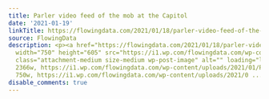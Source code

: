 ```yaml
---
title: Parler video feed of the mob at the Capitol
date: '2021-01-19'
linkTitle: https://flowingdata.com/2021/01/18/parler-video-feed-of-the-mob-at-the-capitol/
source: FlowingData
description: <p><a href="https://flowingdata.com/2021/01/18/parler-video-feed-of-the-mob-at-the-capitol/"><img
  width="750" height="605" src="https://i1.wp.com/flowingdata.com/wp-content/uploads/2021/01/Parler-video-feed.png?fit=750%2C605&amp;ssl=1"
  class="attachment-medium size-medium wp-post-image" alt="" loading="lazy" srcset="https://i1.wp.com/flowingdata.com/wp-content/uploads/2021/01/Parler-video-feed.png?w=2366&amp;ssl=1
  2366w, https://i1.wp.com/flowingdata.com/wp-content/uploads/2021/01/Parler-video-feed.png?resize=750%2C605&amp;ssl=1
  750w, https://i1.wp.com/flowingdata.com/wp-content/uploads/2021/0 ...
disable_comments: true
---
```

<p><a href="https://flowingdata.com/2021/01/18/parler-video-feed-of-the-mob-at-the-capitol/"><img width="750" height="605" src="https://i1.wp.com/flowingdata.com/wp-content/uploads/2021/01/Parler-video-feed.png?fit=750%2C605&amp;ssl=1" class="attachment-medium size-medium wp-post-image" alt="" loading="lazy" srcset="https://i1.wp.com/flowingdata.com/wp-content/uploads/2021/01/Parler-video-feed.png?w=2366&amp;ssl=1 2366w, https://i1.wp.com/flowingdata.com/wp-content/uploads/2021/01/Parler-video-feed.png?resize=750%2C605&amp;ssl=1 750w, https://i1.wp.com/flowingdata.com/wp-content/uploads/2021/0 ...